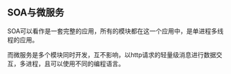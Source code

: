 ## SOA与微服务

SOA可以看作是一套完整的应用，所有的模块都在这一个应用中，是单进程多线程的应用。

而微服务是多个模块同时开发，互不影响，以http请求的轻量级消息进行数据交互，多进程，且可以使用不同的编程语言。